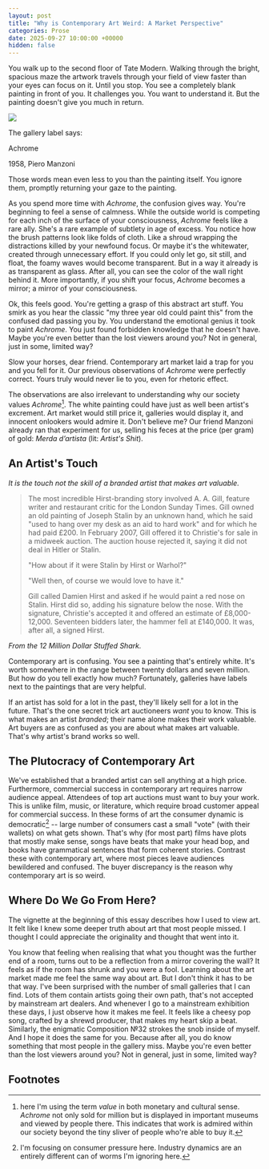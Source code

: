 ```yaml
---
layout: post
title: "Why is Contemporary Art Weird: A Market Perspective"
categories: Prose
date: 2025-09-27 10:00:00 +00000
hidden: false
---
```


You walk up to the second floor of Tate Modern.
Walking through the bright, spacious maze the artwork travels through your field of view faster than your eyes can focus on it.
Until you stop.
You see a completely blank painting in front of you.
It challenges you.
You want to understand it.
But the painting doesn't give you much in return.

<!-- 
https://www.tate.org.uk/art/artworks/manzoni-achrome-t01871
-->

![](https://media.tate.org.uk/art/images/work/T/T01/T01871_10.jpg)

The gallery label says: 

Achrome

1958, Piero Manzoni

Those words mean even less to you than the painting itself.
You ignore them, promptly returning your gaze to the painting.

As you spend more time with _Achrome_, the confusion gives way.
You're beginning to feel a sense of calmness.
While the outside world is competing for each inch of the surface of your consciousness, _Achrome_ feels like a rare ally.
She's a rare example of subtlety in age of excess.
You notice how the brush patterns look like folds of cloth.
Like a shroud wrapping the distractions killed by your newfound focus.
Or maybe it's the whitewater, created through unnecessary effort.
If you could only let go, sit still, and float, the foamy waves would become transparent.
But in a way it already is as transparent as glass.
After all, you can see the color of the wall right behind it.
More importantly, if you shift your focus, _Achrome_ becomes a mirror;
a mirror of your consciousness.

Ok, this feels good.
You're getting a grasp of this abstract art stuff.
You smirk as you hear the classic "my three year old could paint this" from the confused dad passing you by.
You understand the emotional genius it took to paint _Achrome_.
You just found forbidden knowledge that he doesn't have.
Maybe you're even better than the lost viewers around you?
Not in general, just in some, limited way?

Slow your horses, dear friend.
Contemporary art market laid a trap for you and you fell for it.
Our previous observations of _Achrome_ were perfectly correct.
Yours truly would never lie to you, even for rhetoric effect.

The observations are also irrelevant to understanding why our society values _Achrome_[^1].
The white painting could have just as well been artist's excrement.
Art market would still price it, galleries would display it, and innocent onlookers would admire it.
Don't believe me?
Our friend Manzoni already ran that experiment for us, selling his feces at the price (per gram) of gold: _Merda d’artista_ (lit: _Artist's Shit_).

## An Artist's Touch

_It is the touch not the skill of a branded artist that makes art valuable._

> The most incredible Hirst-branding story involved A. A. Gill, feature writer and restaurant critic for the London Sunday Times.
> Gill owned an old painting of Joseph Stalin by an unknown hand, which he said "used to hang over my desk as an aid to hard work" and for which he had paid £200.
> In February 2007, Gill offered it to Christie's for sale in a midweek auction.
> The auction house rejected it, saying it did not deal in Hitler or Stalin.
> 
> "How about if it were Stalin by Hirst or Warhol?"
> 
> "Well then, of course we would love to have it."
> 
> Gill called Damien Hirst and asked if he would paint a red nose on Stalin.
> Hirst did so, adding his signature below the nose.
> With the signature, Christie's accepted it and offered an estimate of £8,000-12,000.
> Seventeen bidders later, the hammer fell at £140,000.
> It was, after all, a signed Hirst.

_From the 12 Million Dollar Stuffed Shark._

Contemporary art is confusing.
You see a painting that's entirely white.
It's worth somewhere in the range between twenty dollars and seven million.
But how do you tell exactly how much?
Fortunately, galleries have labels next to the paintings that are very helpful.

If an artist has sold for a lot in the past, they'll likely sell for a lot in the future.
That's the one secret trick art auctioneers _want_ you to know.
This is what makes an artist _branded_;
their name alone makes their work valuable.
Art buyers are as confused as you are about what makes art valuable.
That's why artist's brand works so well.

## The Plutocracy of Contemporary Art

We've established that a branded artist can sell anything at a high price.
Furthermore, commercial success in contemporary art requires narrow audience appeal.
Attendees of top art auctions must want to buy your work.
This is unlike film, music, or literature, which require broad customer appeal for commercial success.
In these forms of art the consumer dynamic is democratic[^2] -- large number of consumers cast a small "vote" (with their wallets) on what gets shown.
That's why (for most part) films have plots that mostly make sense, songs have beats that make your head bop, and books have grammatical sentences that form coherent stories.
Contrast these with contemporary art, where most pieces leave audiences bewildered and confused.
The buyer discrepancy is the reason why contemporary art is so weird.

## Where Do We Go From Here?

The vignette at the beginning of this essay describes how I used to view art.
It felt like I knew some deeper truth about art that most people missed.
I thought I could appreciate the originality and thought that went into it.

You know that feeling when realising that what you thought was the further end of a room, turns out to be a reflection from a mirror covering the wall?
It feels as if the room has shrunk and you were a fool.
Learning about the art market made me feel the same way about art.
But I don't think it has to be that way.
I've been surprised with the number of small galleries that I can find.
Lots of them contain artists going their own path, that's not accepted by mainstream art dealers.
And whenever I go to a mainstream exhibition these days, I just observe how it makes me feel.
It feels like a cheesy pop song, crafted by a shrewd producer, that makes my heart skip a beat.
Similarly, the enigmatic Composition №32 strokes the snob inside of myself.
And I hope it does the same for you.
Because after all, you do know something that most people in the gallery miss.
Maybe you're even better than the lost viewers around you?
Not in general, just in some, limited way?

## Footnotes

[^1]: here I'm using the term _value_ in both monetary and cultural sense.
    _Achrome_ not only sold for <!-- TODO: ??--> million but is displayed in important museums and viewed by people there.
    This indicates that work is admired within our society beyond the tiny sliver of people who're able to buy it.
[^2]: I'm focusing on consumer pressure here.
    Industry dynamics are an entirely different can of worms I'm ignoring here.
